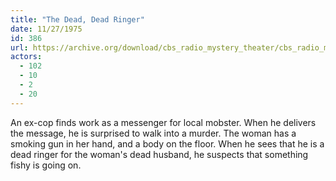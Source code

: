 ```yaml
---
title: "The Dead, Dead Ringer"
date: 11/27/1975
id: 386
url: https://archive.org/download/cbs_radio_mystery_theater/cbs_radio_mystery_theater-0351-0400.zip/cbs_radio_mystery_theater-0351-0400%2Fcbsrmt_0386_the_dead_dead_ringer.mp3
actors:
  - 102
  - 10
  - 2
  - 20
---
```

An ex-cop finds work as a messenger for local mobster. When he delivers the message, he is surprised to walk into a murder. The woman has a smoking gun in her hand, and a body on the floor. When he sees that he is a dead ringer for the woman's dead husband, he suspects that something fishy is going on.